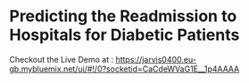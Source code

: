 # Predicting the Readmission to Hospitals for Diabetic Patients
Checkout the Live Demo at : https://jarvis0400.eu-gb.mybluemix.net/ui/#!/0?socketid=CaCdeWVaG1E__1p4AAAA

